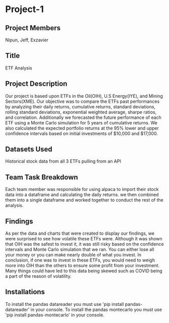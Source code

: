 # Project-1

## Project Members
Nipun, Jeff, Exzavier

## Title
ETF Analysis

## Project Description
Our project is based upon ETFs in the Oil(OIH), U.S Energy(IYE), and Mining Sectors(XME). Our objective was to compare the ETFs past performances by analyzing their daily returns, cumulative returns, standard deviations, rolling standard deviations, exponential weighted average, sharpe ratios, and correlation. Additionally we forecasted the future performance of each ETF using a Monte Carlo simulation for 5 years of cumulative returns. We also calculated the expected portfolio returns at the 95% lower and upper confidence intervals based on initial investments of $10,000 and $17,000.

## Datasets Used
Historical stock data from all 3 ETFs pulling from an API

## Team Task Breakdown
Each team member was responsible for using alpaca to import their stock data into a dataframe and calculating the daily returns. we then combined them into a single dataframe and worked together to conduct the rest of the analysis.

## Findings
As per the data and charts that were created to display our findings, we were surprised to see how volatile these ETFs were. Although it was shown that OIH was the safest to invest it, it was still risky based on the confidence intervals and Monte Carlo simulation that we ran. You can either lose all your money or you can make nearly double of what you invest. In conclusion, if one was to invest in these ETFs, you would need to weigh more into OIH than the others to ensure some profit from your investment. Many things could have led to this data being skewed such as COVID being a part of the reason of volatility.

## Installations
To install the pandas datareader you must use 'pip install pandas-datareader' in your console. 
To install the pandas montecarlo you must use 'pip install pandas-montecarlo' in your console.

